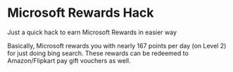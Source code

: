 # Microsoft Rewards Hack
Just a quick hack to earn Microsoft Rewards in easier way

Basically, Microsoft rewards you with nearly 167 points per day (on Level 2) for just doing bing search. These rewards can be redeemed to Amazon/Flipkart pay gift vouchers as well.
